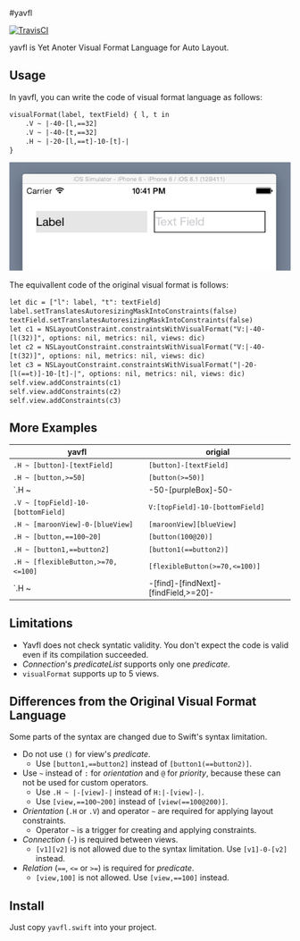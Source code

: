 #yavfl

[![TravisCI](http://img.shields.io/travis/safx/yavfl.svg?style=flat)](https://travis-ci.org/safx/yavfl)

yavfl is Yet Anoter Visual Format Language for Auto Layout.


## Usage

In yavfl, you can write the code of visual format language as follows:

    visualFormat(label, textField) { l, t in
        .V ~ |-40-[l,==32]
        .V ~ |-40-[t,==32]
        .H ~ |-20-[l,==t]-10-[t]-|
    }

![](./images/layout_sample.png)

The equivallent code of the original visual format is follows:

    let dic = ["l": label, "t": textField]
    label.setTranslatesAutoresizingMaskIntoConstraints(false)
    textField.setTranslatesAutoresizingMaskIntoConstraints(false)
    let c1 = NSLayoutConstraint.constraintsWithVisualFormat("V:|-40-[l(32)]", options: nil, metrics: nil, views: dic)
    let c2 = NSLayoutConstraint.constraintsWithVisualFormat("V:|-40-[t(32)]", options: nil, metrics: nil, views: dic)
    let c3 = NSLayoutConstraint.constraintsWithVisualFormat("|-20-[l(==t)]-10-[t]-|", options: nil, metrics: nil, views: dic)
    self.view.addConstraints(c1)
    self.view.addConstraints(c2)
    self.view.addConstraints(c3)

## More Examples

| yavfl                                         | origial                                   |
|-----------------------------------------------|-------------------------------------------|
| `.H ~ [button]-[textField]`                   | `[button]-[textField]`                    |
| `.H ~ [button,>=50]`                          | `[button(>=50)]`                          |
| `.H ~ |-50-[purpleBox]-50-|`                  | `|-50-[purpleBox]-50-|`                   |
| `.V ~ [topField]-10-[bottomField]`            | `V:[topField]-10-[bottomField]`           |
| `.H ~ [maroonView]-0-[blueView]`              | `[maroonView][blueView]`                  |
| `.H ~ [button,==100~20]`                      | `[button(100@20)]`                        |
| `.H ~ [button1,==button2]`                    | `[button1(==button2)]`                    |
| `.H ~ [flexibleButton,>=70,<=100]`            | `[flexibleButton(>=70,<=100)]`            |
| `.H ~ |-[find]-[findNext]-[findField,>=20]-|` | `|-[find]-[findNext]-[findField(>=20)]-|` |


## Limitations

* Yavfl does not check syntatic validity. You don't expect the code is valid even if its compilation succeeded.
* *Connection*'s *predicateList* supports only one *predicate*.
* `visualFormat` supports up to 5 views.

## Differences from the Original Visual Format Language

Some parts of the syntax are changed due to Swift's syntax limitation.

* Do not use `()` for view's *predicate*.
    * Use `[button1,==button2]` instead of `[button1(==button2)]`.
* Use `~` instead of `:` for *orientation* and `@` for *priority*, because these can not be used for custom operators.
    * Use `.H ~ |-[view]-|` instead of `H:|-[view]-|`.
    * Use `[view,==100~200]` instead of `[view(==100@200)]`.
* *Orientation* (`.H` or `.V`) and operator `~` are required for applying layout constraints.
    * Operator `~` is a trigger for creating and applying constraints.
* *Connection* (`-`) is required between views.
    * `[v1][v2]` is not allowed due to the syntax limitation. Use `[v1]-0-[v2]` instead.
* *Relation* (`==`, `<=` or `>=`) is required for *predicate*.
    * `[view,100]` is not allowed. Use `[view,==100]` instead.


## Install

Just copy `yavfl.swift` into your project.
